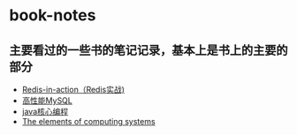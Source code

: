 # book-notes
## 主要看过的一些书的笔记记录，基本上是书上的主要的部分

* [Redis-in-action（Redis实战)](https://github.com/ClimberClimb/book-notes/blob/master/Redis-in-action.md)
* [高性能MySQL](https://github.com/ClimberClimb/book-notes/blob/master/%E9%AB%98%E6%80%A7%E8%83%BDMySQL.md)
* [java核心编程](https://github.com/ClimberClimb/book-notes/blob/master/java%E6%A0%B8%E5%BF%83%E7%BC%96%E7%A8%8B.md)
* [The elements of computing systems](https://github.com/ClimberClimb/book-notes/blob/master/The%20elements%20of%20computing%20systems.md)

